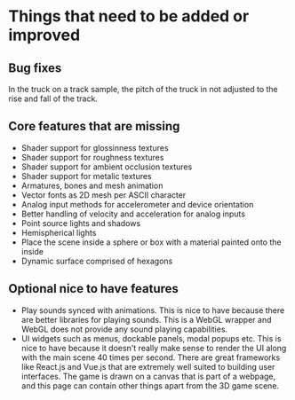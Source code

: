 # Things that need to be added or improved

## Bug fixes
In the truck on a track sample, the pitch of the truck in not adjusted to the rise and fall of the track.

## Core features that are missing
* Shader support for glossinness textures
* Shader support for roughness textures
* Shader support for ambient occlusion textures
* Shader support for metalic textures
* Armatures, bones and mesh animation
* Vector fonts as 2D mesh per ASCII character
* Analog input methods for accelerometer and device orientation
* Better handling of velocity and acceleration for analog inputs
* Point source lights and shadows
* Hemispherical lights
* Place the scene inside a sphere or box with a material painted onto the inside
* Dynamic surface comprised of hexagons

## Optional nice to have features
* Play sounds synced with animations. This is nice to have because there are better libraries for playing sounds. This is a WebGL wrapper and WebGL does not provide any sound playing capabilities.
* UI widgets such as menus, dockable panels, modal popups etc. This is nice to have because it doesn't really make sense to render the UI along with the main scene 40 times per second. There are great frameworks like React.js and Vue.js that are extremely well suited to building user interfaces. The game is drawn on a canvas that is part of a webpage, and this page can contain other things apart from the 3D game scene.